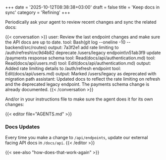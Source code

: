 +++
date = '2025-10-12T08:38:38+03:00'
draft = false
title = 'Keep docs in sync'
category = 'Refining'
+++

Periodically ask your agent to review recent changes and sync the related docs:

{{< conversation >}}
user: Review the last endpoint changes and make sure the API docs are up to date.
tool: Bash(git log --oneline -10 -- backend/src/routes)
output: 7a3f2e1 add rate limiting to /auth/refresh\nc9d4b82 deprecate /users/legacy endpoint\n51ab3f9 update /payments response schema
tool: Read(docs/api/authentication.md)
tool: Read(docs/api/users.md)
tool: Edit(docs/api/authentication.md)
output: Added rate limiting details to /auth/refresh endpoint
tool: Edit(docs/api/users.md)
output: Marked /users/legacy as deprecated with migration path
assistant: Updated docs to reflect the rate limiting on refresh and the deprecated legacy endpoint. The payments schema change is already documented.
{{< /conversation >}}

And/or in your instructions file to make sure the agent does it for its own changes:

{{< editor file="AGENTS.md" >}}
### Docs Updates

Every time you make a change to `/api/endpoints`, update our external facing API docs in `/docs/api`.
{{< /editor >}} 

{{< see-also "how-does-that-work-again" >}}
